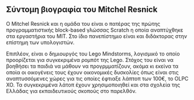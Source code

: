 ## Σύντομη βιογραφία του Mitchel Resnick

Ο Mitchel Resnick και η ομάδα του είναι ο πατέρας της πρώτης προγραμματιστικής block-based γλώσσας Scratch η οποία αναπτύχθηκε στα εργαστήρια του MIT. Στο ίδιο πανεπίστημιο είναι και διδάκτορας στην επίστημη των υπολογιστών.

Επιπλέον, είναι ο δημιουργός του Lego Mindstorms, λογισμικό το οποίο προορίζεται για συγκεκριμένα ρομπότ της Lego. Στόχος του είναι να βοηθήσει τα παιδιά να μάθουν να προγρμματίζουν, ακόμα κι εκείνα τα  οποία οι οικογένεις τους έχουν οικονομικές δυσκολίες όπως είναι στις αναπτυσσόμενες χώρες για τις οποίες έφτιαξε λάπτοπ των 100€, το OLPC XO. Τα συγκεκριμένα λάτοπ έχουν χρησιμοποιηθεί και στα σχολεία της Ελλάδας για εκπαιδευτικούς σκοπούς στο παρελθόν.
